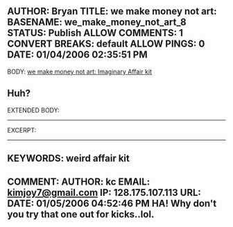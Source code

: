 AUTHOR: Bryan
TITLE: we make money not art:
BASENAME: we_make_money_not_art_8
STATUS: Publish
ALLOW COMMENTS: 1
CONVERT BREAKS: __default__
ALLOW PINGS: 0
DATE: 01/04/2006 02:35:51 PM
-----
BODY:
<a title="we make money not art: Imaginary Affair kit" href="http://www.we-make-money-not-art.com/archives/007738.php">we make money not art: Imaginary Affair kit</a>

Huh?
-----
EXTENDED BODY:

-----
EXCERPT:

-----
KEYWORDS:
weird affair kit
-----

COMMENT:
AUTHOR: kc
EMAIL: kimjoy7@gmail.com
IP: 128.175.107.113
URL: 
DATE: 01/05/2006 04:52:46 PM
HA! Why don't you try that one out for kicks..lol.
-----


